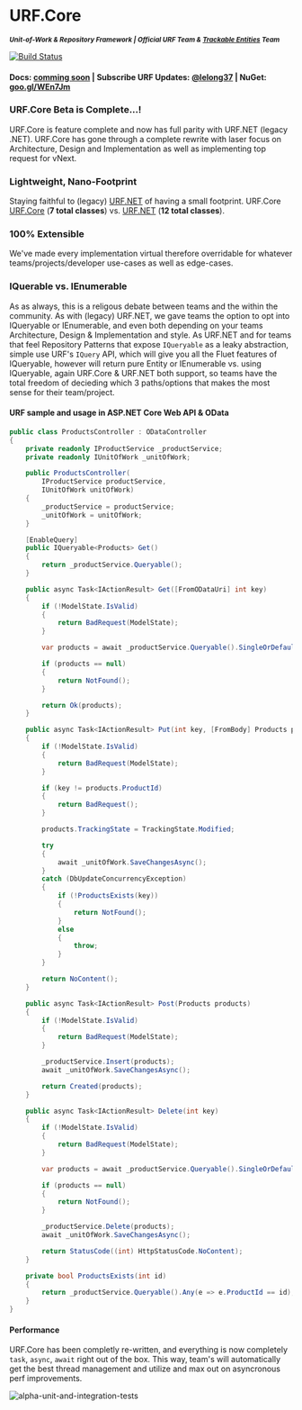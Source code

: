 # URF.Core #
**_<sup>Unit-of-Work & Repository Framework | Official URF Team & [Trackable Entities](https://github.com/TrackableEntities) Team</sup>_**

[![Build Status](https://travis-ci.org/urfnet/URF.Core.svg?branch=master)](https://travis-ci.org/urfnet/URF.Core)
#### Docs: [comming soon](https://goo.gl/6zh9zp) | Subscribe URF Updates: [@lelong37](http://twitter.com/lelong37) | NuGet: [goo.gl/WEn7Jm](https://goo.gl/WEn7Jm) ###

### URF.Core Beta is Complete...!
URF.Core is feature complete and now has full parity with URF.NET (legacy .NET). URF.Core has gone through a complete rewrite with laser focus on Architecture, Design and Implementation as well as implementing top request for vNext.

### Lightweight, Nano-Footprint
Staying faithful to (legacy) [URF.NET](https://github.com/urfnet/URF.NET) of having a small footprint. URF.Core [URF.Core](https://github.com/urfnet/URF.Core) (**7 total classes**) vs. [URF.NET](https://github.com/urfnet/URF.NET) (**12 total classes**).

### 100% Extensible
 We've made every implementation virtual therefore overridable for whatever teams/projects/developer use-cases as well as edge-cases.


### IQuerable vs. IEnumerable
As as always, this is a religous debate between teams and the within the community. As with (legacy) URF.NET, we gave teams the option to opt into IQueryable or IEnumerable, and even both depending on your teams Architecture, Design & Implementation and style. As URF.NET and for teams that feel Repository Patterns that expose `IQueryable` as a leaky  abstraction, simple use URF's `IQuery` API, which will give you all the Fluet features of IQueryable, however will return pure Entity or IEnumerable<TEntity> vs. using IQueryable, again URF.Core & URF.NET both support, so teams have the total freedom of decieding which 3 paths/options that makes the most sense for their team/project.

#### URF sample and usage in ASP.NET Core Web API & OData
```csharp
public class ProductsController : ODataController
{
    private readonly IProductService _productService;
    private readonly IUnitOfWork _unitOfWork;

    public ProductsController(
        IProductService productService,
        IUnitOfWork unitOfWork)
    {
        _productService = productService;
        _unitOfWork = unitOfWork;
    }

    [EnableQuery]
    public IQueryable<Products> Get()
    {
        return _productService.Queryable();
    }

    public async Task<IActionResult> Get([FromODataUri] int key)
    {
        if (!ModelState.IsValid)
        {
            return BadRequest(ModelState);
        }

        var products = await _productService.Queryable().SingleOrDefaultAsync(m => m.ProductId == key);

        if (products == null)
        {
            return NotFound();
        }

        return Ok(products);
    }

    public async Task<IActionResult> Put(int key, [FromBody] Products products)
    {
        if (!ModelState.IsValid)
        {
            return BadRequest(ModelState);
        }

        if (key != products.ProductId)
        {
            return BadRequest();
        }

        products.TrackingState = TrackingState.Modified;

        try
        {
            await _unitOfWork.SaveChangesAsync();
        }
        catch (DbUpdateConcurrencyException)
        {
            if (!ProductsExists(key))
            {
                return NotFound();
            }
            else
            {
                throw;
            }
        }

        return NoContent();
    }

    public async Task<IActionResult> Post(Products products)
    {
        if (!ModelState.IsValid)
        {
            return BadRequest(ModelState);
        }

        _productService.Insert(products);
        await _unitOfWork.SaveChangesAsync();

        return Created(products);
    }

    public async Task<IActionResult> Delete(int key)
    {
        if (!ModelState.IsValid)
        {
            return BadRequest(ModelState);
        }

        var products = await _productService.Queryable().SingleOrDefaultAsync(m => m.ProductId == key);

        if (products == null)
        {
            return NotFound();
        }

        _productService.Delete(products);
        await _unitOfWork.SaveChangesAsync();

        return StatusCode((int) HttpStatusCode.NoContent);
    }

    private bool ProductsExists(int id)
    {
        return _productService.Queryable().Any(e => e.ProductId == id);
    }
}
```
#### Performance
URF.Core has been completly re-written, and everything is now completely `task`, `async`, `await` right out of the box. This way, team's will automatically get the best thread management and utilize and max out on asyncronous perf improvements.

![alpha-unit-and-integration-tests](https://user-images.githubusercontent.com/2836367/36233036-c501125a-11a9-11e8-972f-8c673534760a.png)
